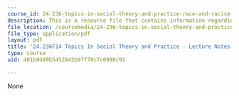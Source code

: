 ```yaml
---
course_id: 24-236-topics-in-social-theory-and-practice-race-and-racism-fall-2014
description: This is a resource file that contains information regarding session 25.
file_location: /coursemedia/24-236-topics-in-social-theory-and-practice-race-and-racism-fall-2014/401b9d49b5452842b9ff78c7c0998c91_MIT24_236F14_Sess25.pdf
file_type: application/pdf
layout: pdf
title: '24.236F14 Topics In Social Theory and Practice - Lecture Notes: Prisons'
type: course
uid: 401b9d49b5452842b9ff78c7c0998c91

---
```

None